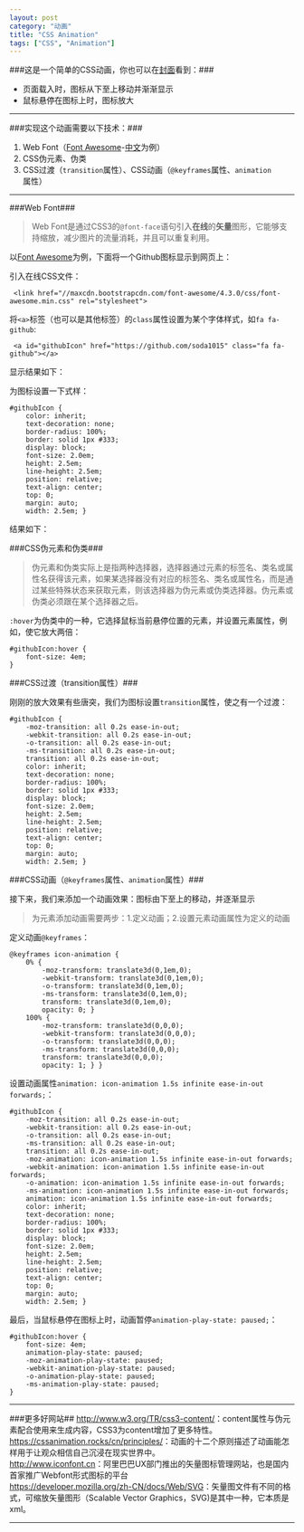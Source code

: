 ```yaml
---
layout: post
category: "动画"
title: "CSS Animation"
tags: ["CSS", "Animation"]
---
```


###这是一个简单的CSS动画，你也可以在[封面][frontCover]看到：###

* 页面载入时，图标从下至上移动并渐渐显示
* 鼠标悬停在图标上时，图标放大

<a id="myGithub" href="https://github.com/soda1015" class="fa fa-github"></a>

****************************

###实现这个动画需要以下技术：###

1. Web Font（[Font Awesome][fontawesome]-[中文][fontawesomecn]为例）
2. CSS伪元素、伪类
3. CSS过渡（`transition`属性）、CSS动画（`@keyframes`属性、`animation`属性）

****************************

###Web Font###

>   Web Font是通过CSS3的`@font-face`语句引入**在线**的**矢量**图形，它能够支持缩放，减少图片的流量消耗，并且可以重复利用。

以[Font Awesome][fontawesome]为例，下面将一个Github图标显示到网页上：

引入在线CSS文件：

     <link href="//maxcdn.bootstrapcdn.com/font-awesome/4.3.0/css/font-awesome.min.css" rel="stylesheet">

将`<a>`标签（也可以是其他标签）的`class`属性设置为某个字体样式，如`fa fa-github`:

     <a id="githubIcon" href="https://github.com/soda1015" class="fa fa-github"></a>

显示结果如下：

<a id="githubIcon" href="https://github.com/soda1015" class="fa fa-github"></a>

为图标设置一下式样：

    #githubIcon {
        color: inherit;
        text-decoration: none;
        border-radius: 100%;
        border: solid 1px #333;
        display: block;
        font-size: 2.0em;
        height: 2.5em;
        line-height: 2.5em;
        position: relative;
        text-align: center;
        top: 0;
        margin: auto;
        width: 2.5em; }

结果如下：

<a id="githubIcon1" href="https://github.com/soda1015" class="fa fa-github"></a>

###CSS伪元素和伪类###

>   伪元素和伪类实际上是指两种选择器，选择器通过元素的标签名、类名或属性名获得该元素，如果某选择器没有对应的标签名、类名或属性名，而是通过某些特殊状态来获取元素，则该选择器为伪元素或伪类选择器。伪元素或伪类必须跟在某个选择器之后。

`:hover`为伪类中的一种，它选择鼠标当前悬停位置的元素，并设置元素属性，例如，使它放大两倍：

    #githubIcon:hover {
        font-size: 4em;
    }

<a id="githubIcon2" href="https://github.com/soda1015" class="fa fa-github"></a>

###CSS过渡（transition属性）###

刚刚的放大效果有些唐突，我们为图标设置`transition`属性，使之有一个过渡：

    #githubIcon {
        -moz-transition: all 0.2s ease-in-out;
        -webkit-transition: all 0.2s ease-in-out;
        -o-transition: all 0.2s ease-in-out;
        -ms-transition: all 0.2s ease-in-out;
        transition: all 0.2s ease-in-out;
        color: inherit;
        text-decoration: none;
        border-radius: 100%;
        border: solid 1px #333;
        display: block;
        font-size: 2.0em;
        height: 2.5em;
        line-height: 2.5em;
        position: relative;
        text-align: center;
        top: 0;
        margin: auto;
        width: 2.5em; }

<a id="githubIcon3" href="https://github.com/soda1015" class="fa fa-github"></a>

###CSS动画（`@keyframes`属性、`animation`属性）###

接下来，我们来添加一个动画效果：图标由下至上的移动，并逐渐显示

>   为元素添加动画需要两步：1.定义动画；2.设置元素动画属性为定义的动画

定义动画`@keyframes`：

    @keyframes icon-animation {
        0% {
            -moz-transform: translate3d(0,1em,0);
            -webkit-transform: translate3d(0,1em,0);
            -o-transform: translate3d(0,1em,0);
            -ms-transform: translate3d(0,1em,0);
            transform: translate3d(0,1em,0);
            opacity: 0; }
        100% {
            -moz-transform: translate3d(0,0,0);
            -webkit-transform: translate3d(0,0,0);
            -o-transform: translate3d(0,0,0);
            -ms-transform: translate3d(0,0,0);
            transform: translate3d(0,0,0);
            opacity: 1; } }

设置动画属性`animation: icon-animation 1.5s infinite ease-in-out forwards;`：

    #githubIcon {
        -moz-transition: all 0.2s ease-in-out;
        -webkit-transition: all 0.2s ease-in-out;
        -o-transition: all 0.2s ease-in-out;
        -ms-transition: all 0.2s ease-in-out;
        transition: all 0.2s ease-in-out;
        -moz-animation: icon-animation 1.5s infinite ease-in-out forwards;
        -webkit-animation: icon-animation 1.5s infinite ease-in-out forwards;
        -o-animation: icon-animation 1.5s infinite ease-in-out forwards;
        -ms-animation: icon-animation 1.5s infinite ease-in-out forwards;
        animation: icon-animation 1.5s infinite ease-in-out forwards;
        color: inherit;
        text-decoration: none;
        border-radius: 100%;
        border: solid 1px #333;
        display: block;
        font-size: 2.0em;
        height: 2.5em;
        line-height: 2.5em;
        position: relative;
        text-align: center;
        top: 0;
        margin: auto;
        width: 2.5em; }

最后，当鼠标悬停在图标上时，动画暂停`animation-play-state: paused;`：

    #githubIcon:hover {
        font-size: 4em;
        animation-play-state: paused;
        -moz-animation-play-state: paused;
        -webkit-animation-play-state: paused;
        -o-animation-play-state: paused;
        -ms-animation-play-state: paused;
    }


<a id="githubIcon4" href="https://github.com/soda1015" class="fa fa-github"></a>

**********************************

###更多好网站##
<http://www.w3.org/TR/css3-content/>：content属性与伪元素配合使用来生成内容，CSS3为content增加了更多特性。  
<https://cssanimation.rocks/cn/principles/>：动画的十二个原则描述了动画能怎样用于让观众相信自己沉浸在现实世界中。  
<http://www.iconfont.cn>：阿里巴巴UX部门推出的矢量图标管理网站，也是国内首家推广Webfont形式图标的平台  
<https://developer.mozilla.org/zh-CN/docs/Web/SVG>：矢量图文件有不同的格式，可缩放矢量图形（Scalable Vector Graphics，SVG)是其中一种，它本质是xml。

**********************************

[fontawesome]: http://fortawesome.github.io/Font-Awesome/
[fontawesomecn]:http://www.bootcss.com/p/font-awesome/
[frontCover]: http://blog.hipoplar.me/
